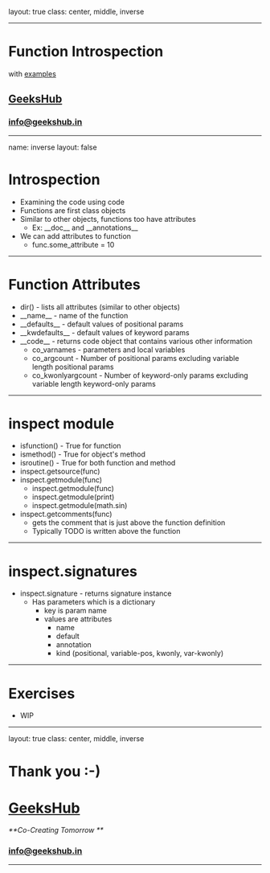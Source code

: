 layout: true
class: center, middle, inverse

---

# Function Introspection
with [examples](function_introspection.ipynb)
## [GeeksHub](http://www.geekshub.in)
### [info@geekshub.in](mailto:info@geekshub.in)

---

name: inverse
layout: false

# Introspection
* Examining the code using code
* Functions are first class objects
* Similar to other objects, functions too have attributes
    * Ex: \_\_doc\_\_ and \_\_annotations\_\_
* We can add attributes to function
    * func.some_attribute = 10
---

# Function Attributes
* dir() - lists all attributes (similar to other objects)
* \_\_name\_\_ - name of the function
* \_\_defaults\_\_ - default values of positional params
* \_\_kwdefaults\_\_ - default values of keyword params
* \_\_code\_\_ - returns code object that contains various other information
    * co_varnames - parameters and local variables
    * co_argcount - Number of positional params excluding variable length positional params
    * co_kwonlyargcount - Number of keyword-only params excluding variable length keyword-only params

---
# inspect module
* isfunction() - True for function
* ismethod() - True for object's method
* isroutine() - True for both function and method
* inspect.getsource(func)
* inspect.getmodule(func)
    * inspect.getmodule(func)
    * inspect.getmodule(print)
    * inspect.getmodule(math.sin)
* inspect.getcomments(func)
    * gets the comment that is just above the function definition
    * Typically TODO is written above the function

---
# inspect.signatures
* inspect.signature - returns signature instance
    * Has parameters which is a dictionary
        * key is param name
        * values are attributes 
            * name
            * default
            * annotation
            * kind (positional, variable-pos, kwonly, var-kwonly)

---

# Exercises

* WIP

---

layout: true
class: center, middle, inverse

# Thank you :-)

# [GeeksHub](http://www.geekshub.in)
_**Co-Creating Tomorrow **_
### [info@geekshub.in](mailto:info@geekshub.in)

---